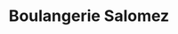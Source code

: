---
title: "Boulangerie Salomez"
url: /auchel/boulangerie-salomez-rue-arthur-lamendin/
shop: boulangerie
---